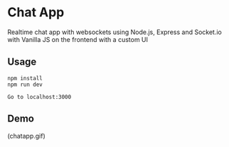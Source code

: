 # Chat App
Realtime chat app with websockets using Node.js, Express and Socket.io with Vanilla JS on the frontend with a custom UI

## Usage
```
npm install
npm run dev

Go to localhost:3000
```
## Demo
(chatapp.gif)
